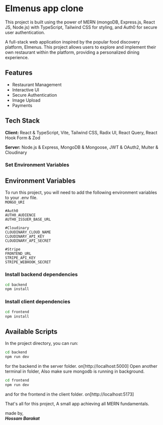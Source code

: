 ﻿# Elmenus app clone

This project is built using the power of MERN (mongoDB, Express.js, React JS, Node.js) with TypeScript, Tailwind CSS for styling, and Auth0 for secure user authentication.

A full-stack web application inspired by the popular food discovery platform, Elmenus. This project allows users to explore and implement their own restaurant within the platform, providing a personalized dining experience.

## Features

- Restaurant Management
- Interactive UI
- Secure Authentication
- Image Upload
- Payments

## Tech Stack

**Client:** React & TypeScript, Vite, Tailwind CSS, Radix UI, React Query, React Hook Form & Zod

**Server:** Node.js & Express, MongoDB & Mongoose, JWT & OAuth2, Multer & Cloudinary

### Set Environment Variables


## Environment Variables

To run this project, you will need to add the following environment variables to your .env file. \
`MONGO_URI`
```
#Auth0
AUTH0_AUDIENCE
AUTH0_ISSUER_BASE_URL

```
```
#Cloudinary
CLOUDINARY_CLOUD_NAME
CLOUDINARY_API_KEY
CLOUDINARY_API_SECRET
```
```
#Stripe
FRONTEND_URL
STRIPE_API_KEY
STRIPE_WEBHOOK_SECRET
```

### Install backend dependencies

```bash
cd backend
npm install
```

### Install client dependencies

```bash
cd frontend
npm install
```

## Available Scripts

In the project directory, you can run:

```bash
cd backend
npm run dev
```

for the backend in the server folder.
on[http://localhost:5000]
Open another terminal in folder, Also make sure mongodb is running in background.

```bash
cd frontend
npm run dev
```

and for the frontend in the client folder.
on[http://localhost:5173]

That's all for this project, A small app achieving all MERN fundamentals.

made by, <br />
_**Hossam Barakat**_
